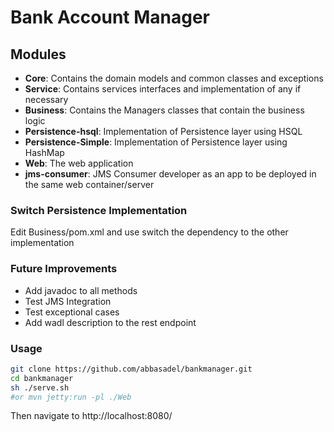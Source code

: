 Bank Account Manager
=============
## Modules

* **Core**: Contains the domain models and common classes and exceptions
* **Service**: Contains services interfaces and implementation of any if necessary
* **Business**: Contains the Managers classes that contain the business logic
* **Persistence-hsql**: Implementation of Persistence layer using HSQL
* **Persistence-Simple**: Implementation of Persistence layer using HashMap
* **Web**: The web application
* **jms-consumer**: JMS Consumer developer as an app to be deployed in the same web container/server

### Switch Persistence Implementation
Edit Business/pom.xml and use switch the dependency to the other implementation
### Future Improvements
- Add javadoc to all methods
- Test JMS Integration
- Test exceptional cases
- Add wadl description to the rest endpoint
### Usage

```sh
git clone https://github.com/abbasadel/bankmanager.git
cd bankmanager
sh ./serve.sh
#or mvn jetty:run -pl ./Web

```
Then navigate to http://localhost:8080/

